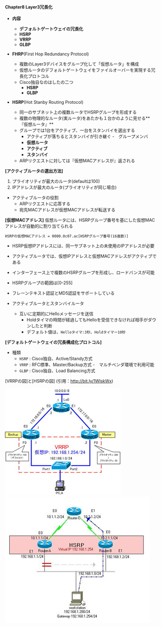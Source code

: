 #### Chapter8 Layer3冗長化
- **内容**
  - **デフォルトゲートウェイの冗長化**
  - **HSRP**
  - **VRRP**
  - **GLBP**

- **FHRP**(First Hop Redundancy Protocol)
  - 複数のLayer3デバイスをグループ化して「仮想ルータ」を構成
  - 仮想ルータのデフォルトゲートウェイをファイルオーバーを実現する冗長化プロトコル
  - Cisco独自なのはしたの二つ
    - **HSRP** 
    - **GLBP**

- **HSRP**(Hot Stanby Routing Protocol)
  - 同一のサブネット上の複数ルータでHSRPグループを形成する
  - 複数の物理的なルータ(実ルータ)をあたかも１台かのように見せる**『仮想ルータ』**
  - グループでは1台をアクティブ、一台をスタンバイを選出する
    - アクティブが落ちるとスタンバイが引き継ぐ
  -　グループメンバ
    - **仮想ルータ**
    - **アクティブ**
    - **スタンバイ**
  - ARPリクエストに対しては『仮想MACアドレスが』返される 
  
**[アクティブルータの選出方法]**
  1.  プライオリティが最大のルータ(defaultは100)
  2.  IPアドレスが最大のルータ(プライオリティが同じ場合)

- アクティブルータの役割
  - ARPリクエストに応答する
  - 宛先MACアドレスが仮想MACアドレスが転送する

**[仮想MACアドレス]**
仮想ルータには、HSRPグループ番号を基にした仮想MACアドレスが自動的に割り当てられる
```
HSRPの仮想MACアドレス = 0000.0c07.ac[HSRPグループ番号(16進数)]
```

- HSRP仮想IPアドレスには、同一サブネット上の未使用のIPアドレスが必要
- アクティブルータでは、仮想IPアドレスと仮想MACアドレスがアクティブである
- インターフェース上で複数のHSRPグループを形成し、ロードバンスが可能
- HSRPグループの範囲は[0-255]
- フレーンテキスト認証とMD5認証をサポートしている

- アクティブルータとスタンバイルータ
  - 互いに定期的にHelloメッセージを送信
    - Holdタイマの時間が経過してもHelloを受信できなければ相手がダウンしたと判断
    - デフォルト値は、`Helloタイマ:3秒`、`Holdタイマー10秒`


**[デフォルトゲートウェイの冗長構成化プロトコル]**
- 種類
  - `HSRP` : Cisco独自、Active/Standy方式
  - `VRRP` : RFC標準、Master/Backup方式
    -　マルチベンダ環境で利用可能 
  - `GLBP` : Cisco独自、Load Balancing方式

[VRRPの図]と[HSRPの図]
(引用：http://bit.ly/1WIskWx)

![Alt Text](https://github.com/yhidetoshi/Pictures/raw/master/Network_Study/vrrp-image.jpg)
![Alt Text](https://github.com/yhidetoshi/Pictures/raw/master/Network_Study/hsrp-image.jpeg)




